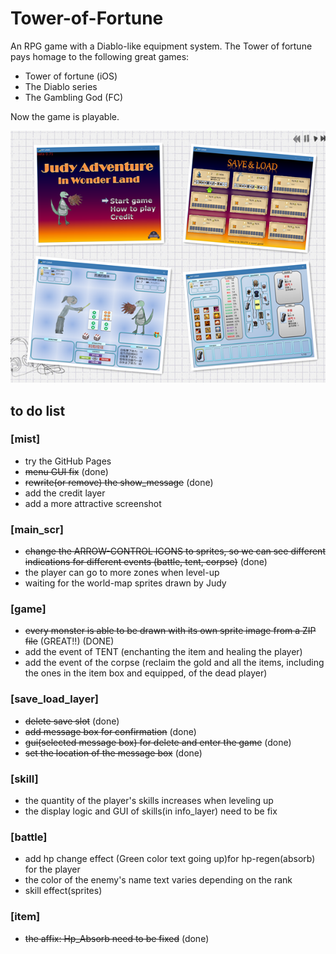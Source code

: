 # Tower-of-Fortune
An RPG game with a Diablo-like equipment system.
The Tower of fortune pays homage to the following great games:
- Tower of fortune (iOS)
- The Diablo series
- The Gambling God (FC)

Now the game is playable.

![screenshot](./pic/sample_s.png)

## to do list

### [mist]
- try the GitHub Pages
- ~~menu GUI fix~~ (done)
- ~~rewrite(or remove) the show_message~~ (done)
- add the credit layer
- add a more attractive screenshot

### [main_scr]
- ~~change the ARROW-CONTROL ICONS to sprites, so we can see different indications for different events (battle, tent, corpse)~~ (done)
- the player can go to more zones when level-up
- waiting for the world-map sprites drawn by Judy

### [game]
- ~~every monster is able to be drawn with its own sprite image from a ZIP file~~ (GREAT!!) (DONE)
- add the event of TENT (enchanting the item and healing the player)
- add the event of the corpse (reclaim the gold and all the items, including the ones in the item box and equipped, of the dead player) 

### [save_load_layer]
- ~~delete save slot~~ (done)
- ~~add message box for confirmation~~ (done)
- ~~gui(selected message box) for delete and enter the game~~ (done)
- ~~set the location of the message box~~ (done)

### [skill]
- the quantity of the player's skills increases when leveling up
- the display logic and GUI of skills(in info_layer) need to be fix

### [battle]
- add hp change effect (Green color text going up)for hp-regen(absorb) for the player
- the color of the enemy's name text varies depending on the rank
- skill effect(sprites) 

### [item]
- ~~the affix: Hp_Absorb need to be fixed~~ (done)
